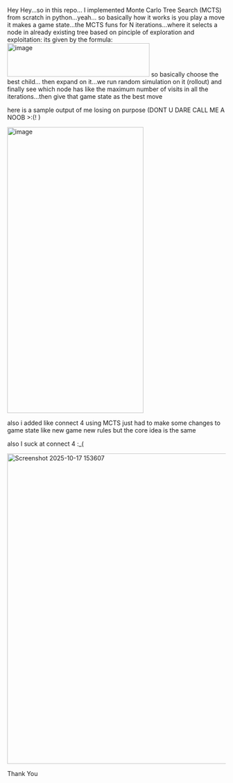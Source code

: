 Hey Hey...so in this repo... I implemented Monte Carlo Tree Search (MCTS) from scratch in python...yeah...
so basically how it works is you play a move it makes a game state...the MCTS funs for N iterations...where it selects a node in already existing tree based on pinciple of exploration and exploitation:
its given by the formula:
<img width="328" height="77" alt="image" src="https://github.com/user-attachments/assets/3fb8e886-a7b1-4629-8c00-16740103e40e" />
so basically choose the best child... then expand on it...we run random simulation on it (rollout) and finally see which node has like the maximum number of visits in all the iterations...then give that game state as the best move

here is a sample output of me losing on purpose (DONT U DARE CALL ME A NOOB >:(! )

<img width="314" height="658" alt="image" src="https://github.com/user-attachments/assets/47eabcf0-5de1-45c1-a932-9f14108cd6ae" />

also i added like connect 4 using MCTS just had to make some changes to game state like new game new rules but the core idea is the same

also I suck at connect 4 :_(

<img width="1393" height="714" alt="Screenshot 2025-10-17 153607" src="https://github.com/user-attachments/assets/a402d9d3-759c-4cd0-a047-e4e58c9bf913" />



Thank You

